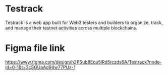 # Testrack
Testrack is a web app built for Web3 testers and builders to organize, track, and manage their testnet activities across multiple blockchains.
# Figma file link
https://www.figma.com/design/h2PSub8Eou5lRd5rczds6A/Testrack?node-id=0-1&t=3cSGUaAd94w77PUz-1
